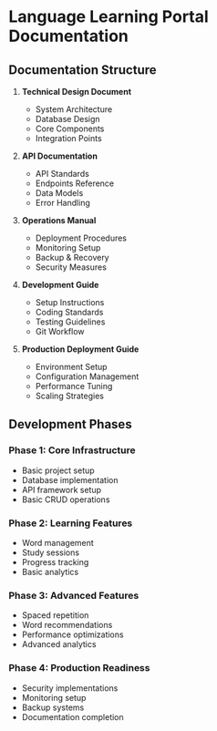 # Language Learning Portal Documentation

## Documentation Structure

1. **Technical Design Document**
   - System Architecture
   - Database Design
   - Core Components
   - Integration Points

2. **API Documentation**
   - API Standards
   - Endpoints Reference
   - Data Models
   - Error Handling

3. **Operations Manual**
   - Deployment Procedures
   - Monitoring Setup
   - Backup & Recovery
   - Security Measures

4. **Development Guide**
   - Setup Instructions
   - Coding Standards
   - Testing Guidelines
   - Git Workflow

5. **Production Deployment Guide**
   - Environment Setup
   - Configuration Management
   - Performance Tuning
   - Scaling Strategies

## Development Phases

### Phase 1: Core Infrastructure
- Basic project setup
- Database implementation
- API framework setup
- Basic CRUD operations

### Phase 2: Learning Features
- Word management
- Study sessions
- Progress tracking
- Basic analytics

### Phase 3: Advanced Features
- Spaced repetition
- Word recommendations
- Performance optimizations
- Advanced analytics

### Phase 4: Production Readiness
- Security implementations
- Monitoring setup
- Backup systems
- Documentation completion 